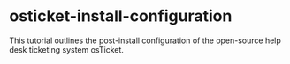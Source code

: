 # osticket-install-configuration
This tutorial outlines the post-install configuration of the open-source help desk ticketing system osTicket.
